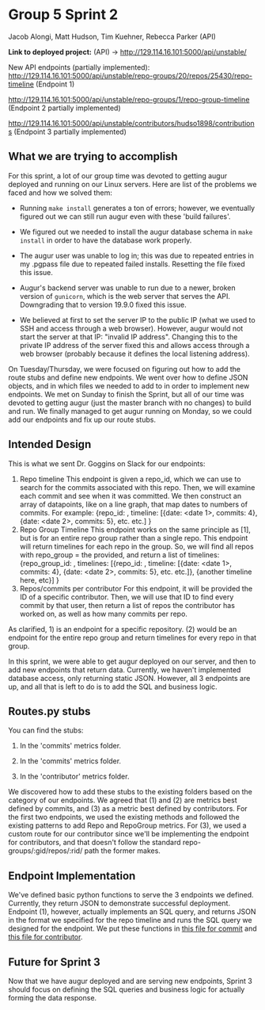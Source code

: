 # Group 5 Sprint 2

Jacob Alongi, Matt Hudson, Tim Kuehner, Rebecca Parker (API)

**Link to deployed project:** (API) -> http://129.114.16.101:5000/api/unstable/

New API endpoints (partially implemented): http://129.114.16.101:5000/api/unstable/repo-groups/20/repos/25430/repo-timeline (Endpoint 1)

http://129.114.16.101:5000/api/unstable/repo-groups/1/repo-group-timeline (Endpoint 2 partially implemented)

http://129.114.16.101:5000/api/unstable/contributors/hudso1898/contributions (Endpoint 3 partially implemented)

## What we are trying to accomplish

For this sprint, a lot of our group time was devoted to getting augur deployed and running on our Linux servers. Here are list of the problems we faced and how we solved them:

- Running `make install` generates a ton of errors; however, we eventually figured out we can still run augur even with these 'build failures'.

- We figured out we needed to install the augur database schema in `make install` in order to have the database work properly.

- The augur user was unable to log in; this was due to repeated entries in my .pgpass file due to repeated failed installs. Resetting the file fixed this issue.

- Augur's backend server was unable to run due to a newer, broken version of `gunicorn`, which is the web server that serves the API. Downgrading that to version 19.9.0 fixed this issue.

- We believed at first to set the server IP to the public IP (what we used to SSH and access through a web browser). However, augur would not start the server at that IP: "invalid IP address".
Changing this to the private IP address of the server fixed this and allows access through a web browser (probably because it defines the local listening address).

On Tuesday/Thursday, we were focused on figuring out how to add the route stubs and define new endpoints. We went over how to define JSON objects, and in which files we needed to add to in
order to implement new endpoints. We met on Sunday to finish the Sprint, but all of our time was devoted to getting augur (just the master branch with no changes) to build and run. We finally
managed to get augur running on Monday, so we could add our endpoints and fix up our route stubs.

## Intended Design

This is what we sent Dr. Goggins on Slack for our endpoints: 

1) Repo timeline
This endpoint is given a repo\_id, which we can use to search for the commits associated with this repo. Then, we will examine each commit and see when it was committed. We then construct an array of datapoints, like on a line graph, that map dates to numbers of commits. For example:
{repo\_id: <repoid>,
timeline: [{date: <date 1>, commits: 4}, {date: <date 2>, commits: 5}, etc. etc.]
}
2) Repo Group Timeline
This endpoint works on the same principle as [1], but is for an entire repo group rather than a single repo. This endpoint will return timelines for each repo in the group. So, we will find all repos with repo\_group = the provided, and return a list of timelines:
{repo\_group\_id: <repogroupid>,
timelines: [{repo\_id: <repoid>,
timeline: [{date: <date 1>, commits: 4}, {date: <date 2>, commits: 5}, etc. etc.]},
{another timeline here, etc}]
}
3) Repos/commits per contributor
For this endpoint, it will be provided the ID of a specific contributor. Then, we will use that ID to find every commit by that user, then return a list of repos the contributor has worked on, as well as how many commits per repo.

As clarified, 1) is an endpoint for a specific repository. (2) would be an endpoint for the entire repo group and return timelines for every repo in that group.

In this sprint, we were able to get augur deployed on our server, and then to add new endpoints that return data. Currently, we haven't implemented database access, only returning static JSON.
However, all 3 endpoints are up, and all that is left to do is to add the SQL and business logic. 

## Routes.py stubs

You can find the stubs:

1) In the 'commits' metrics folder.

2) In the 'commits' metrics folder.

3) In the 'contributor' metrics folder.

We discovered how to add these stubs to the existing folders based on the category of our endpoints. We agreed that (1) and (2) are metrics best defined by commits, and (3) as a metric best
defined by contributors. For the first two endpoints, we used the existing methods and followed the existing patterns to add Repo and RepoGroup metrics. For (3), we used a custom route for
our contributor since we'll be implementing the endpoint for contributors, and that doesn't follow the standard repo-groups/:gid/repos/:rid/<something> path the former makes.

## Endpoint Implementation

We've defined basic python functions to serve the 3 endpoints we defined. Currently, they return JSON to demonstrate successful deployment. Endpoint (1), however, actually implements an SQL query, and returns JSON in the format
we specified for the repo timeline and runs the SQL query we designed for the endpoint. We put these functions in [this file for commit](./augur/metrics/commit/commit.py) and [this file for contributor](./augur/metrics/contributor/contributor.py).

## Future for Sprint 3

Now that we have augur deployed and are serving new endpoints, Sprint 3 should focus on defining the SQL queries and business logic for actually forming the data response.

